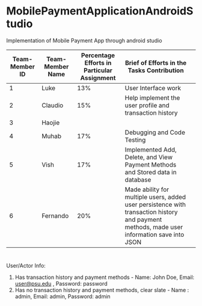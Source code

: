 # MobilePaymentApplicationAndroidStudio
Implementation of Mobile Payment App through android studio

                                                 
| Team-Member ID | Team-Member Name | Percentage Efforts in Particular Assignment | Brief of Efforts in the Tasks Contribution                                                                                                 |   |
|----------------|------------------|---------------------------------------------|--------------------------------------------------------------------------------------------------------------------------------------------|---|
| 1              | Luke             | 13%                                         | User Interface work                              
| 2              | Claudio          | 15%                                         | Help implement the user profile and transaction history                                           
| 3              | Haojie           |                                             |                                                    
| 4              | Muhab            | 17%                                         | Debugging and Code Testing                                             
| 5              | Vish             | 17%                                         | Implemented Add, Delete, and View Payment Methods and Stored data in database                                                
| 6              | Fernando         | 20%                                         | Made ability for multiple users, added user persistence with transaction history and payment methods, made user information save into JSON | 

#
User/Actor Info:
1. Has transaction history and payment methods - Name: John Doe, Email: user@psu.edu , Password: password
2. Has no transaction history and payment methods, clear slate - Name : admin, Email: admin, Password: admin
